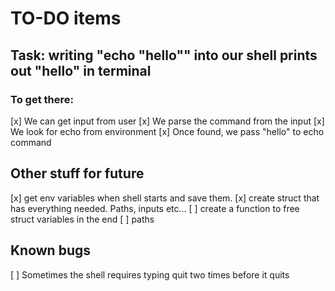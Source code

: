 # TO-DO items

## Task: writing "echo "hello"" into our shell prints out "hello" in terminal

### To get there:
[x] We can get input from user
[x] We parse the command from the input
[x] We look for echo from environment
[x] Once found, we pass "hello" to echo command

## Other stuff for future
[x] get env variables when shell starts and save them.
[x] create struct that has everything needed. Paths, inputs etc...
[ ] create a function to free struct variables in the end
	[ ] paths

## Known bugs
[ ] Sometimes the shell requires typing quit two times before it quits
